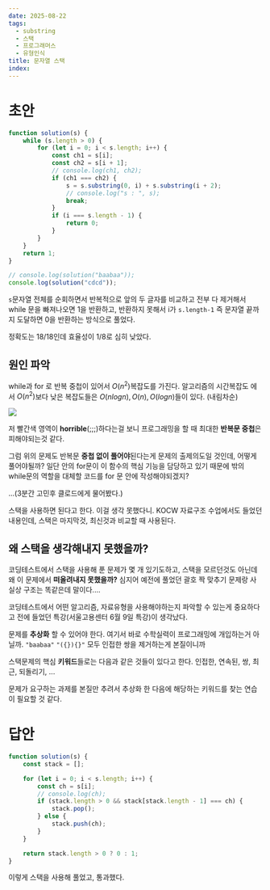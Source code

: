 ```yaml
---
date: 2025-08-22
tags:
  - substring
  - 스택
  - 프로그래머스
  - 유형인식
title: 문자열 스택
index:
---
```

# 초안
```js
function solution(s) {
	while (s.length > 0) {
		for (let i = 0; i < s.length; i++) {
			const ch1 = s[i];
			const ch2 = s[i + 1];
			// console.log(ch1, ch2);
			if (ch1 === ch2) {
				s = s.substring(0, i) + s.substring(i + 2);
				// console.log("s : ", s);
				break;
			}
			if (i === s.length - 1) {
				return 0;
			}
		}
	}
	return 1;
}

// console.log(solution("baabaa"));
console.log(solution("cdcd"));
```
`s`문자열 전체를 순회하면서
반복적으로 앞의 두 글자를 비교하고 
전부 다 제거해서 while 문을 빠져나오면 1을 반환하고,
반환하지 못해서 i가 `s.length-1` 즉 문자열 끝까지 도달하면 0을 반환하는 방식으로 풀었다.

정확도는 18/18인데 효율성이 1/8로 심히 낮았다.

## 원인 파악
while과 for 로 반복 중첩이 있어서 $O(n^2)$복잡도를 가진다.
알고리즘의 시간복잡도 에서 $O(n^2)$보다 낮은 복잡도들은
$O(nlogn), O(n), O(logn)$들이 있다. (내림차순)

<image src="https://img1.daumcdn.net/thumb/R1280x0/?scode=mtistory2&fname=https%3A%2F%2Fblog.kakaocdn.net%2Fdna%2FcrD9hM%2FbtrZYSH12da%2FAAAAAAAAAAAAAAAAAAAAAFITBKKsIc7wiSKrqakU1926rn0rg-x4YHoxhOzsgMlJ%2Fimg.webp%3Fcredential%3DyqXZFxpELC7KVnFOS48ylbz2pIh7yKj8%26expires%3D1756652399%26allow_ip%3D%26allow_referer%3D%26signature%3DR5k0UpB3MewaD9lZVx0C1dme2q4%253D" />

저 빨간색 영역이 **horrible**(;;;)하다는걸 보니
프로그래밍을 할 때 최대한 **반복문 중첩**은 피해야되는것 같다.

그럼 위의 문제도 반복문 **중첩 없이 풀어야**된다는게 문제의 출제의도일 것인데, 어떻게 풀어야될까?
일단 안의 for문이 이 함수의 핵심 기능을 담당하고 있기 때문에 밖의 while문의 역할을 대체할 코드를 for 문 안에 작성해야되겠지?

...(3분간 고민후 클로드에게 물어봤다.)

스택을 사용하면 된다고 한다. 이걸 생각 못했다니.
KOCW 자료구조 수업에서도 들었던 내용인데, 스택은 마지막것, 최신것과 비교할 때 사용된다.

## 왜 스택을 생각해내지 못했을까?
코딩테스트에서 스택을 사용해 푼 문제가 몇 개 있기도하고, 스택을 모르던것도 아닌데 왜 이 문제에서 **떠올려내지 못했을까?**
심지어 예전에 풀었던 괄호 짝 맞추기 문제랑 사실상 구조는 똑같은데 말이다....

코딩테스트에서 어떤 알고리즘, 자료유형을 사용해야하는지 파악할 수 있는게 중요하다고 전에 들었던 특강(서울고용센터 6월 9일 특강)이 생각났다.

문제를 **추상화** 할 수 있어야 한다.
여기서 바로 수학실력이 프로그래밍에 개입하는거 아닐까.
`"baabaa"` `"({}){}"` 모두 인접한 쌍을 제거하는게 본질이니까

스택문제의 핵심 **키워드**들로는 다음과 같은 것들이 있다고 한다.
인접한, 연속된, 쌍, 최근, 되돌리기, ...

문제가 요구하는 과제를 본질만 추려서 추상화 한 다음에 해당하는 키워드를 찾는 연습이 필요할 것 같다.

# 답안
```js
function solution(s) {
	const stack = [];

	for (let i = 0; i < s.length; i++) {
		const ch = s[i];
		// console.log(ch);
		if (stack.length > 0 && stack[stack.length - 1] === ch) {
			stack.pop();
		} else {
			stack.push(ch);
		}
	}

	return stack.length > 0 ? 0 : 1;
}
```
이렇게 스택을 사용해 풀었고, 통과했다.
